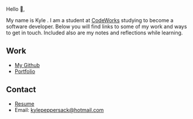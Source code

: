 Hello 👋, 

My name is Kyle . I am a student at [CodeWorks](https://boisecodeworks.com) studying to become a software developer. Below you will find links to some of my work and ways to get in touch. Included also are my notes and reflections while learning. 

## Work

* [My Github](https://github.com/KylePep)
* [Portfolio](https://KylePep.github.io/)

## Contact

* [Resume](https://KylePep.github.io/resume)
* Email: kylepeppersack@hotmail.com
